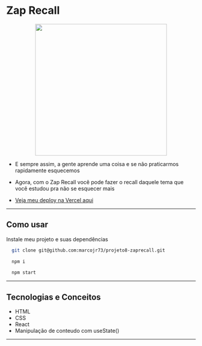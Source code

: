 
# Zap Recall

<p align="center">
   <img width=350 src="https://notion-emojis.s3-us-west-2.amazonaws.com/prod/svg-twitter/26a1.svg"/>
</p>


- E sempre assim, a gente aprende uma coisa e se não praticarmos rapidamente esquecemos
- Agora, com o Zap Recall você pode fazer o recall daquele tema que você estudou pra não se esquecer mais 

- [Veja meu deploy na Vercel aqui](https://projeto8-zaprecall-kohl.vercel.app/)

***

## Como usar

Instale meu projeto e suas dependências

```bash
  git clone git@github.com:marcojr73/projeto8-zaprecall.git
  
  npm i
  
  npm start
```

***

##	 Tecnologias e Conceitos

- HTML
- CSS
- React
- Manipulação de conteudo com useState()

***
    
